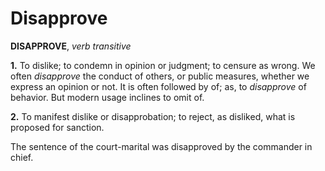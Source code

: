 # Disapprove

**DISAPPROVE**, _verb transitive_

**1.** To dislike; to condemn in opinion or judgment; to censure as wrong. We often _disapprove_ the conduct of others, or public measures, whether we express an opinion or not. It is often followed by of; as, to _disapprove_ of behavior. But modern usage inclines to omit of.

**2.** To manifest dislike or disapprobation; to reject, as disliked, what is proposed for sanction.

The sentence of the court-marital was disapproved by the commander in chief.
